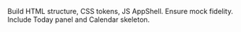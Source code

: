 Build HTML structure, CSS tokens, JS AppShell. Ensure mock fidelity. Include Today panel and Calendar skeleton.
